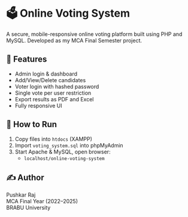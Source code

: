 # 🗳️ Online Voting System

A secure, mobile-responsive online voting platform built using PHP and MySQL. Developed as my MCA Final Semester project.

## 🔐 Features

- Admin login & dashboard
- Add/View/Delete candidates
- Voter login with hashed password
- Single vote per user restriction
- Export results as PDF and Excel
- Fully responsive UI

## 📁 How to Run

1. Copy files into `htdocs` (XAMPP)
2. Import `voting_system.sql` into phpMyAdmin
3. Start Apache & MySQL, open browser:
   - `localhost/online-voting-system`

## ✍️ Author

Pushkar Raj  
MCA Final Year (2022–2025)  
BRABU University  

